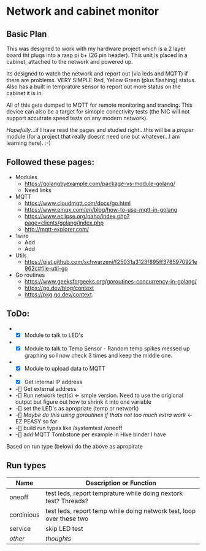 # Network and cabinet monitor #
## Basic Plan ##
This was designed to work with my hardware project which is a 2 layer board tht plugs into a rasp pi b+ (26 pin header). This unit is placed in a cabinet, attached to the network and powered up.

Its designed to watch the network and report out (via leds and MQTT) if there are problems. VERY SIMPLE Red, Yellow Green (plus flashing) status.
Also has a built in temprature sensor to report out more status on the cabinet it is in.

All of this gets dumped to MQTT for remote monitoring and tranding. This device can also be a target for simople conectivity tests (the NIC will not support accutrate speed tests on any modern network).

*Hopefully*...if I have read the pages and studied right...this will be a *proper* module (for a project that really doesnt need one but whatever...I am learning here). :-)

## Followed these pages: ##

* Modules 
    * https://golangbyexample.com/package-vs-module-golang/
    * Need links
* MQTT
    * https://www.cloudmqtt.com/docs/go.html
    * https://www.emqx.com/en/blog/how-to-use-mqtt-in-golang
    * https://www.eclipse.org/paho/index.php?page=clients/golang/index.php
    * http://mqtt-explorer.com/
* 1wire
    * Add
    * Add
* Utils
    * https://gist.github.com/schwarzeni/f25031a3123f895ff3785970921e962c#file-util-go
* Go routines
    * https://www.geeksforgeeks.org/goroutines-concurrency-in-golang/
    * https://go.dev/blog/context
    * https://pkg.go.dev/context


## ToDo: ##

* -[x] Module to talk to LED's
* -[x] Module to talk to Temp Sensor - Random temp spikes messed up graphing so I now check 3 times and keep the middle one.
* -[x] Module to upload data to MQTT
* -[x] Get internal IP address
* -[] Get external address
* -[] Run network test(s) <- smple version. Need to use the origional output but figure out how to shrink it into one variable
* -[] set the LED's as apropriate (temp or network)	
* -[] *Maybe do this using goroutines if thats not too much extra work* <- EZ PEASY so far 
* -[] build run types like /systemtest /oneoff 
* -[] add MQTT Tombstone per example in Hive binder I have

Based on run type (below) do the above as apropirate
	
## Run types ##
Name | Description or Function
------|-----------------------
oneoff | test leds, report temprature while doing nextork test? Threads?
continious | test leds, report temp while doing network test, loop over these two
service | skip LED test
*other* | *thoughts*
